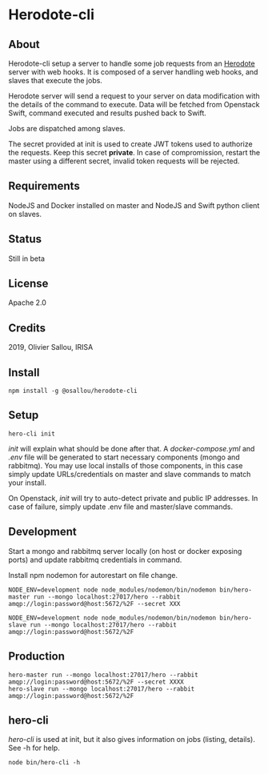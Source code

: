 # Herodote-cli

## About

Herodote-cli setup a server to handle some job requests from an [Herodote](https://github.com/osallou/herodote) server with web hooks.
It is composed of a server handling web hooks, and slaves that execute the jobs.

Herodote server will send a request to your server on data modification with the details of the command to execute. Data will be fetched from Openstack Swift, command executed and results pushed back to Swift.

Jobs are dispatched among slaves.

The secret provided at init is used to create JWT tokens used to authorize the requests. Keep this secret **private**. In case of compromission, restart the master using a different secret, invalid token requests will be rejected.

## Requirements

NodeJS and Docker installed on master and NodeJS and Swift python client on slaves.

## Status

Still in beta

## License

Apache 2.0

## Credits

2019, Olivier Sallou, IRISA

## Install

    npm install -g @osallou/herodote-cli


## Setup

    hero-cli init

*init* will explain what should be done after that. A *docker-compose.yml*  and *.env* file will be generated to start necessary components (mongo and rabbitmq). You may use local installs of those components, in this case simply update URLs/credentials on master and slave commands to match your install.

On Openstack, *init* will try to auto-detect private and public IP addresses. In case of failure, simply update .env file and master/slave commands.

## Development

Start a mongo and rabbitmq server locally (on host or docker exposing ports) and update rabbitmq credentials in command.

Install npm nodemon for autorestart on file change.

    NODE_ENV=development node node_modules/nodemon/bin/nodemon bin/hero-master run --mongo localhost:27017/hero --rabbit amqp://login:password@host:5672/%2F --secret XXX

    NODE_ENV=development node node_modules/nodemon/bin/nodemon bin/hero-slave run --mongo localhost:27017/hero --rabbit amqp://login:password@host:5672/%2F

## Production

    hero-master run --mongo localhost:27017/hero --rabbit amqp://login:password@host:5672/%2F --secret XXXX
    hero-slave run --mongo localhost:27017/hero --rabbit amqp://login:password@host:5672/%2F

## hero-cli

*hero-cli* is used at init, but it also gives information on jobs (listing, details). See -h for help.

    node bin/hero-cli -h
